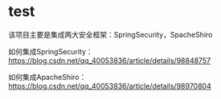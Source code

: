 # test
该项目主要是集成两大安全框架：SpringSecurity，SpacheShiro

如何集成SpringSecurity：https://blog.csdn.net/qq_40053836/article/details/98848757

如何集成ApacheShiro：https://blog.csdn.net/qq_40053836/article/details/98970804
